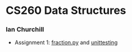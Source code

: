 # CS260 Data Structures
### Ian Churchill

- Assignment 1: [fraction.py](https://github.com/iantchurchill/data_structures/blob/master/fraction.py) and [unittesting](https://github.com/iantchurchill/data_structures/blob/master/test_fraction.py)
